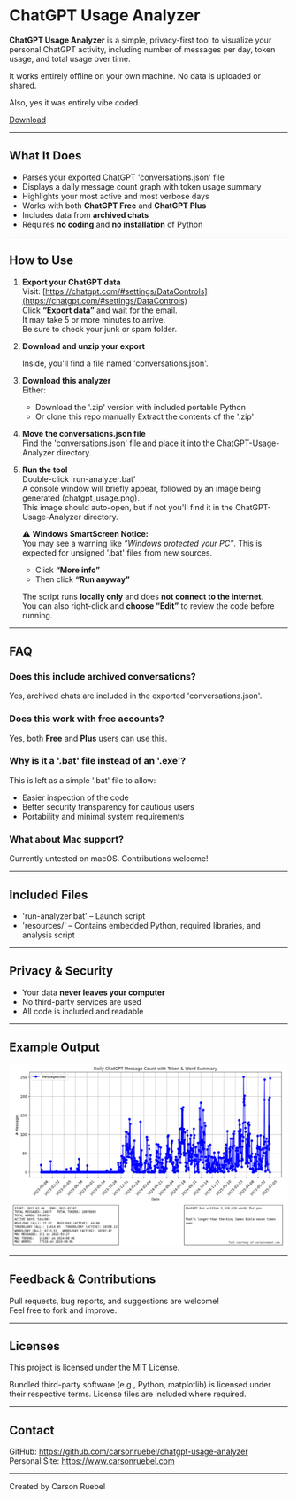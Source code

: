 # ChatGPT Usage Analyzer

**ChatGPT Usage Analyzer** is a simple, privacy-first tool to visualize your personal ChatGPT activity, including number of messages per day, token usage, and total usage over time. 

It works entirely offline on your own machine. No data is uploaded or shared.  

Also, yes it was entirely vibe coded.

[Download](https://github.com/carsonruebel/chatgpt-usage-analyzer/raw/main/downloads/ChatGPT-Usage-Analyzer.zip)

---

## What It Does

- Parses your exported ChatGPT 'conversations.json' file
- Displays a daily message count graph with token usage summary
- Highlights your most active and most verbose days
- Works with both **ChatGPT Free** and **ChatGPT Plus**
- Includes data from **archived chats**
- Requires **no coding** and **no installation** of Python

---

## How to Use

1. **Export your ChatGPT data**  
   Visit: [https://chatgpt.com/#settings/DataControls](https://chatgpt.com/#settings/DataControls)  
   Click **“Export data”** and wait for the email.  
   It may take 5 or more minutes to arrive.  
   Be sure to check your junk or spam folder.


2. **Download and unzip your export**  

   Inside, you'll find a file named 'conversations.json'.

3. **Download this analyzer**  
   Either:
   - Download the '.zip' version with included portable Python  
   - Or clone this repo manually
   Extract the contents of the '.zip'

4. **Move the conversations.json file**  
   Find the 'conversations.json' file and place it into the ChatGPT-Usage-Analyzer directory.

5. **Run the tool**  
   Double-click 'run-analyzer.bat'  
   A console window will briefly appear, followed by an image being generated (chatgpt_usage.png).  
   This image should auto-open, but if not you'll find it in the ChatGPT-Usage-Analyzer directory.

   ⚠️ **Windows SmartScreen Notice:**  
   You may see a warning like *“Windows protected your PC”*. This is expected for unsigned '.bat' files from new sources.  
   - Click **“More info”**  
   - Then click **“Run anyway”**  
   
   The script runs **locally only** and does **not connect to the internet**.  
   You can also right-click and **choose “Edit”** to review the code before running.

---

## FAQ

### Does this include archived conversations?
Yes, archived chats are included in the exported 'conversations.json'.

### Does this work with free accounts?
Yes, both **Free** and **Plus** users can use this.

### Why is it a '.bat' file instead of an '.exe'?
This is left as a simple '.bat' file to allow:
- Easier inspection of the code
- Better security transparency for cautious users
- Portability and minimal system requirements

### What about Mac support?
Currently untested on macOS. Contributions welcome!

---

## Included Files

- 'run-analyzer.bat' – Launch script
- 'resources/' – Contains embedded Python, required libraries, and analysis script

---

## Privacy & Security

- Your data **never leaves your computer**
- No third-party services are used
- All code is included and readable

---

## Example Output

![Graph Example](resources/example.png)

---

## Feedback & Contributions

Pull requests, bug reports, and suggestions are welcome!  
Feel free to fork and improve.

---

## Licenses

This project is licensed under the MIT License.

Bundled third-party software (e.g., Python, matplotlib) is licensed under their respective terms. License files are included where required.

---

## Contact

GitHub: https://github.com/carsonruebel/chatgpt-usage-analyzer  
Personal Site: https://www.carsonruebel.com

---

Created by Carson Ruebel

